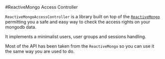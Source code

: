 #ReactiveMongo Access Controller

`ReactiveMongoAccessController` is a library built on top of the [`ReactiveMongo`](https://github.com/ReactiveMongo/ReactiveMongo) permitting you a safe and easy way to check the access rights on your mongodb data.

It implements a minimalist users, user groups and sessions handling.

Most of the API has been taken from the `ReactiveMongo` so you can use it the same way you are used to do.

